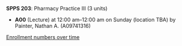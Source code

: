 **SPPS 203**: Pharmacy Practice III (3 units)

- **A00** (Lecture) at 12:00 am–12:00 am on Sunday (location TBA) by Painter, Nathan A. (A09741316)

[Enrollment numbers over time](./SPPS203.tsv)
